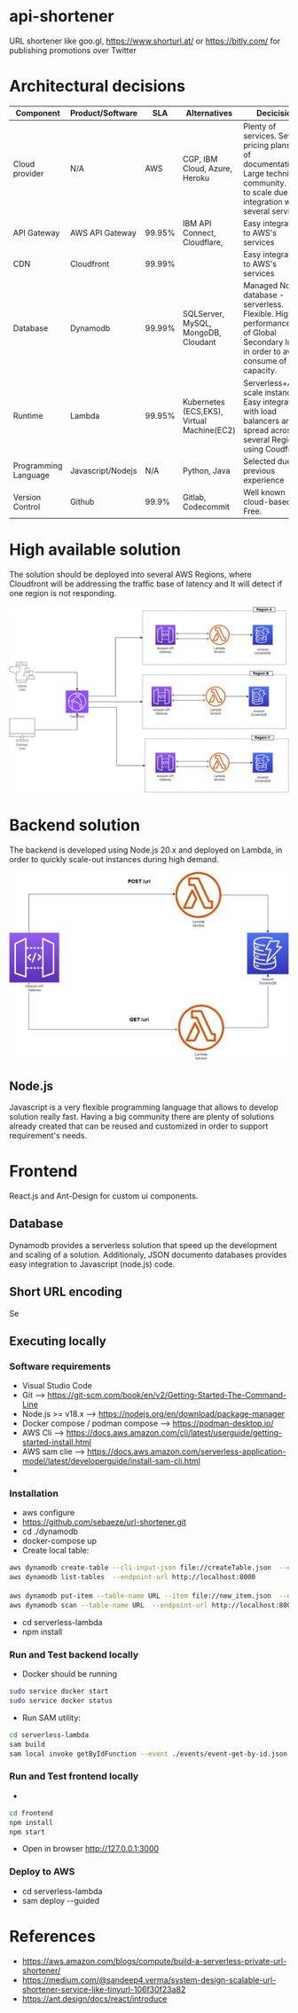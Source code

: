 # api-shortener
URL shortener like goo.gl, https://www.shorturl.at/ or https://bitly.com/ for publishing promotions over Twitter

# Architectural decisions

| Component | Product/Software | SLA | Alternatives | Decicision|
| ------------- | ---- | ------------- | ------------- | ------------- |
| Cloud provider | N/A | AWS  | CGP, IBM Cloud, Azure, Heroku| Plenty of services. Several pricing plans. Lot of documentation. Large technical community. Easy to scale due to integration with several services. |
| API Gateway | AWS API Gateway | 99.95% | IBM API Connect, Cloudflare, | Easy integration to AWS's services  |
| CDN | Cloudfront  | 99.99% |  | Easy integration to AWS's services  |
| Database | Dynamodb  | 99.99% | SQLServer, MySQL, MongoDB, Cloudant | Managed NoSQL database - serverless. Flexible. High performance. Use of Global Secondary Index in order to avoid consume of capacity.   |
| Runtime | Lambda  |  99.95% | Kubernetes (ECS,EKS), Virtual Machine(EC2) | Serverless+Auto-scale instances. Easy integration with load balancers and spread across several Regions using Coudfront.  |
| Programming Language | Javascript/Nodejs  | N/A | Python, Java | Selected due to previous experience |
| Version Control | Github  | 99.9% | Gitlab, Codecommit | Well known cloud-based tool. Free. |


# High available solution

The solution should be deployed into several AWS Regions, where Cloudfront will be addressing the traffic base of latency and It will detect if one region is not responding.

![alt text](./diagrams/high_availability_overview.png)

# Backend solution

The backend is developed using Node.js 20.x and deployed on Lambda, in order to quickly scale-out instances during high demand.

![alt text](./diagrams/backend_overview.drawio.png)

## Node.js

Javascript is a very flexible programming language that allows to develop solution really fast. Having a big community there are plenty of solutions
already created that can be reused and customized in order to support requirement's needs.

# Frontend

React.js and Ant-Design for custom ui components.


## Database

Dynamodb provides a serverless solution that speed up the development and scaling of a solution.  Additionaly, JSON documento databases provides easy integration to Javascript (node.js) code.

## Short URL encoding

Se 


## Executing locally

### Software requirements

- Visual Studio Code
- Git --> https://git-scm.com/book/en/v2/Getting-Started-The-Command-Line
- Node.js >= v18.x --> https://nodejs.org/en/download/package-manager
- Docker compose / podman compose --> https://podman-desktop.io/
- AWS Cli --> https://docs.aws.amazon.com/cli/latest/userguide/getting-started-install.html
- AWS sam clie --> https://docs.aws.amazon.com/serverless-application-model/latest/developerguide/install-sam-cli.html
- 

### Installation 

- aws configure
- https://github.com/sebaeze/url-shortener.git
- cd ./dynamodb
- docker-compose up
- Create local table:
```bash
aws dynamodb create-table --cli-input-json file://createTable.json  --endpoint-url http://localhost:8000
aws dynamodb list-tables  --endpoint-url http://localhost:8000

aws dynamodb put-item --table-name URL --item file://new_item.json  --endpoint-url http://localhost:8000
aws dynamodb scan --table-name URL  --endpoint-url http://localhost:8000
```
- cd serverless-lambda
- npm install

### Run and Test backend locally

- Docker should be running
```bash
sudo service docker start
sudo service docker status
```
- Run SAM utility:
```bash
cd serverless-lambda
sam build
sam local invoke getByIdFunction --event ./events/event-get-by-id.json
```

### Run and Test frontend locally

- 
```bash
cd frontend
npm install
npm start
```
- Open in browser http://127.0.0.1:3000

### Deploy to AWS
- cd serverless-lambda
- sam deploy --guided 


# References

- https://aws.amazon.com/blogs/compute/build-a-serverless-private-url-shortener/
- https://medium.com/@sandeep4.verma/system-design-scalable-url-shortener-service-like-tinyurl-106f30f23a82
- https://ant.design/docs/react/introduce